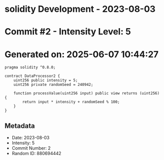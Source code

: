 ﻿# solidity Development - 2023-08-03
# Commit #2 - Intensity Level: 5
# Generated on: 2025-06-07 10:44:27
```solidity
pragma solidity ^0.8.0;

contract DataProcessor2 {
    uint256 public intensity = 5;
    uint256 private randomSeed = 240942;

    function processValue(uint256 input) public view returns (uint256) {
        return input * intensity + randomSeed % 100;
    }
}
```
## Metadata
- Date: 2023-08-03
- Intensity: 5
- Commit Number: 2
- Random ID: 880694442
